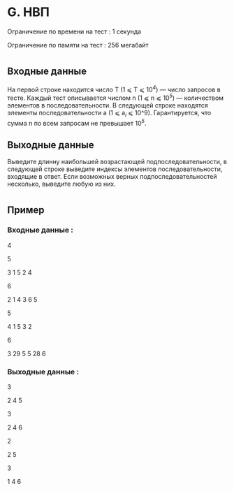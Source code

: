# G. НВП
Ограничение по времени на тест : 1 секунда

Ограничение по памяти на тест : 256 мегабайт

#

## Входные данные
На первой строке находится число T (1 ⩽ T ⩽ 10<sup><i>4</i></sup>) — число запросов в тесте. Каждый тест описывается числом n (1 ⩽ n ⩽ 10<sup><i>5</i></sup>) — количеством элементов в последовательности. В следующей строке находятся элементы последовательности a (1 ⩽ a<sub><i>i</i></sub> ⩽ 10^9). Гарантируется, что сумма n по всем запросам не превышает 10<sup><i>5</i></sup>.

## Выходные данные
Выведите длинну наибольшей возрастающей подпоследовательности, в следующей строке выведите индексы элементов последовательности, входящие в ответ. Если возможных верных подпоследовательностей несколько, выведите любую из них.

#

## Пример

### Входные данные :
4

5

3 1 5 2 4

6

2 1 4 3 6 5

5

4 1 5 3 2

6

3 29 5 5 28 6
### Выходные данные :
3

2 4 5

3

2 4 6

2

2 5

3

1 4 6